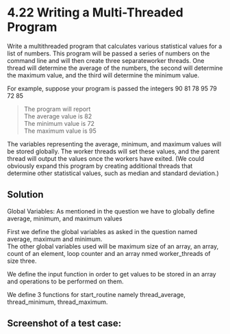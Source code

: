 # 4.22 Writing a Multi-Threaded Program

Write a multithreaded program that calculates various statistical values
for a list of numbers. This program will be passed a series of numbers
on the command line and will then create three separateworker threads.
One thread will determine the average of the numbers, the second will
determine the maximum value, and the third will determine the minimum
value. 

For example, suppose your program is passed the integers
90 81 78 95 79 72 85

>The program will report<br>
>The average value is 82<br>
>The minimum value is 72<br>
>The maximum value is 95<br>

The variables representing the average, minimum, and maximum values
will be stored globally. The worker threads will set these values, and
the parent thread will output the values once the workers have exited.
(We could obviously expand this program by creating additional threads
that determine other statistical values, such as median and standard
deviation.)

## Solution

Global Variables: As mentioned in the question we have to globally define average, minimum, and maximum values<br>

First we define the global variables as asked in the question named average, maximum and minimum. <br>
The other global variables used will be maximum size of an array, an array, count of an element, loop counter and an array nmed worker_threads of size three.<br>

We define the input function in order to get values to be stored in an array and operations to be performed on them. <br>

We define 3 functions for start_routine namely thread_average, thread_minimum, thread_maximum. <br>

## Screenshot of a test case:


